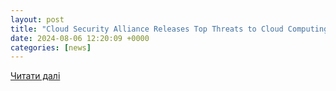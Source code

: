 ```yaml
---
layout: post
title: "Cloud Security Alliance Releases Top Threats to Cloud Computing 2024 Report"
date: 2024-08-06 12:20:09 +0000
categories: [news]
---
```


[Читати далі](https://www.streetinsider.com/Business+Wire/Cloud+Security+Alliance+Releases+Top+Threats+to+Cloud+Computing+2024+Report/23555768.html)
